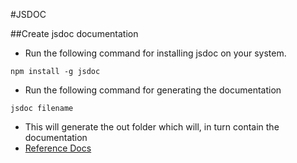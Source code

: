 #JSDOC

##Create jsdoc documentation
- Run the following command for installing jsdoc on your system.
```unix
npm install -g jsdoc 
```
- Run the following command for generating the documentation
```unix
jsdoc filename
```
- This will generate the out folder which will, in turn contain the documentation
- [Reference Docs](http://usejsdoc.org/)
    